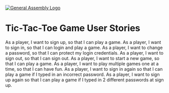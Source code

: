 [![General Assembly Logo](https://camo.githubusercontent.com/1a91b05b8f4d44b5bbfb83abac2b0996d8e26c92/687474703a2f2f692e696d6775722e636f6d2f6b6538555354712e706e67)](https://generalassemb.ly/education/web-development-immersive)

# Tic-Tac-Toe Game User Stories

As a player, I want to sign up, so that I can play a game.
As a player, I want to sign in, so that I can login and play a game.
As a player, I want to change a password, so that I can protect my login
  credentials.
As a player, I want to sign out, so that I can sign out.
As a player, I want to start a new game, so that I can play a game.
As a player, I want to play multiple games one at a time, so that I can have fun.
As a player, I want to sign in again so that I can play a game if I typed in
 an incorrect password.
As a player, I want to sign up again so that I can play a game if I typed in
  2 different passwords at sign up.
